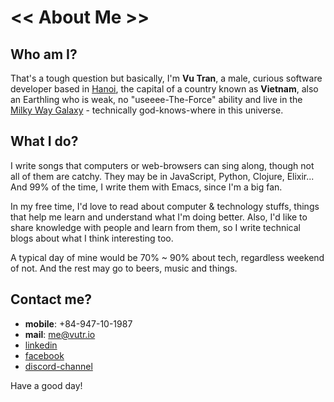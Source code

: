 # &lt;&lt; About Me &gt;&gt;

## Who am I?

That's a tough question but basically, I'm **Vu Tran**, a male, curious software developer based in [Hanoi](https://en.wikipedia.org/wiki/Hanoi), the capital of a country known as **Vietnam**, also an Earthling who is weak, no "useeee-The-Force" ability and live in the [Milky Way Galaxy](http://en.es-static.us/upl/2017/04/zodiacal-light-milky-way-Yuri-Beletsky.jpg) - technically god-knows-where in this universe.

## What I do?

I write songs that computers or web-browsers can sing along, though not all of them are catchy. They may be in JavaScript, Python, Clojure, Elixir... And 99% of the time, I write them with Emacs, since I'm a big fan.

In my free time, I'd love to read about computer & technology stuffs, things that help me learn and understand what I'm doing better. Also, I'd like to share knowledge with people and learn from them, so I write technical blogs about what I think interesting too.

A typical day of mine would be 70% ~ 90% about tech, regardless weekend of not. And the rest may go to beers, music and things.

## Contact me?

* **mobile**: +84-947-10-1987
* **mail**: me@vutr.io
* [linkedin](https://www.linkedin.com/in/v%C5%A9-tr%E1%BA%A7n-ab442112b/)
* [facebook](https://why-you-think-i-would-give-you-my-facebook.really)
* [discord-channel](https://discordapp.com/invite/VFw3VDf)

Have a good day!



